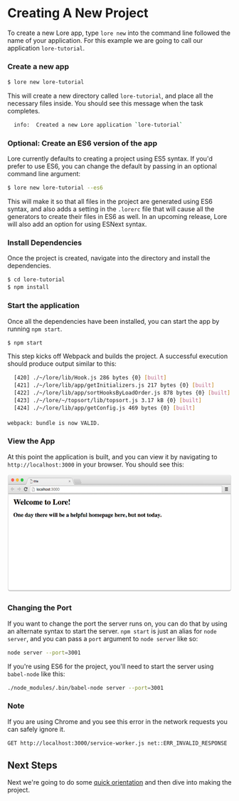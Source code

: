 # Creating A New Project

To create a new Lore app, type `lore new` into the command line followed the name of your application. For this example
we are going to call our application `lore-tutorial`.

### Create a new app

```sh
$ lore new lore-tutorial
```

This will create a new directory called `lore-tutorial`, and place all the necessary files inside. You should see 
this message when the task completes.

```sh
  info:  Created a new Lore application `lore-tutorial`
```

### Optional: Create an ES6 version of the app

Lore currently defaults to creating a project using ES5 syntax. If you'd prefer to use ES6, you can change the default
by passing in an optional command line argument:

```sh
$ lore new lore-tutorial --es6
```

This will make it so that all files in the project are generated using ES6 syntax, and also adds a setting in the `.lorerc`
file that will cause all the generators to create their files in ES6 as well. In an upcoming release, Lore will also add an 
option for using ESNext syntax.

### Install Dependencies

Once the project is created, navigate into the directory and install the dependencies.

```sh
$ cd lore-tutorial
$ npm install
```

### Start the application

Once all the dependencies have been installed, you can start the app by running `npm start`.

```sh
$ npm start
```

This step kicks off Webpack and builds the project.  A successful execution should produce output similar to this:

```sh
  [420] ./~/lore/lib/Hook.js 286 bytes {0} [built]
  [421] ./~/lore/lib/app/getInitializers.js 217 bytes {0} [built]
  [422] ./~/lore/lib/app/sortHooksByLoadOrder.js 878 bytes {0} [built]
  [423] ./~/lore/~/topsort/lib/topsort.js 3.17 kB {0} [built]
  [424] ./~/lore/lib/app/getConfig.js 469 bytes {0} [built]

webpack: bundle is now VALID.
```

### View the App

At this point the application is built, and you can view it by navigating to `http://localhost:3000` in your 
browser.  You should see this:

![New Lore App](/assets/images/tutorial/step0-1.png)

### Changing the Port

If you want to change the port the server runs on, you can do that by using an alternate syntax to start the server.
`npm start` is just an alias for `node server`, and you can pass a `port` argument to `node server` like so:

``` sh
node server --port=3001
```

If you're using ES6 for the project, you'll need to start the server using `babel-node` like this:

``` sh
./node_modules/.bin/babel-node server --port=3001
```

### Note
If you are using Chrome and you see this error in the network requests you can safely ignore it.

```sh
GET http://localhost:3000/service-worker.js net::ERR_INVALID_RESPONSE
```

## Next Steps

Next we're going to do some [quick orientation](../step-0c/) and then dive into making the project.
